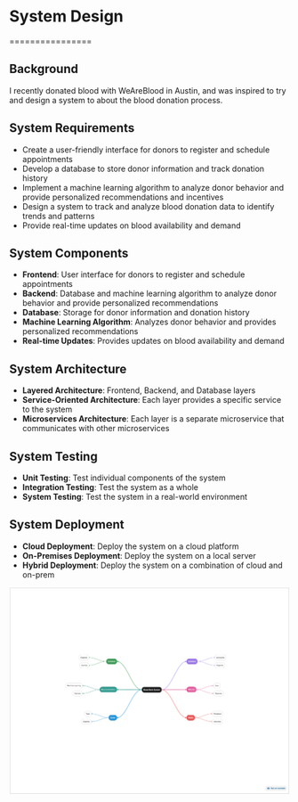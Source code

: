 # System Design
================

**Background**
------------

I recently donated blood with WeAreBlood in Austin, and was inspired to try and design a system to about the blood donation process.

**System Requirements**
----------------------

* Create a user-friendly interface for donors to register and schedule appointments
* Develop a database to store donor information and track donation history
* Implement a machine learning algorithm to analyze donor behavior and provide personalized recommendations and incentives
* Design a system to track and analyze blood donation data to identify trends and patterns
* Provide real-time updates on blood availability and demand

**System Components**
--------------------

* **Frontend**: User interface for donors to register and schedule appointments
* **Backend**: Database and machine learning algorithm to analyze donor behavior and provide personalized recommendations
* **Database**: Storage for donor information and donation history
* **Machine Learning Algorithm**: Analyzes donor behavior and provides personalized recommendations
* **Real-time Updates**: Provides updates on blood availability and demand

**System Architecture**
----------------------

* **Layered Architecture**: Frontend, Backend, and Database layers
* **Service-Oriented Architecture**: Each layer provides a specific service to the system
* **Microservices Architecture**: Each layer is a separate microservice that communicates with other microservices

**System Testing**
-----------------

* **Unit Testing**: Test individual components of the system
* **Integration Testing**: Test the system as a whole
* **System Testing**: Test the system in a real-world environment

**System Deployment**
--------------------

* **Cloud Deployment**: Deploy the system on a cloud platform
* **On-Premises Deployment**: Deploy the system on a local server
* **Hybrid Deployment**: Deploy the system on a combination of cloud and on-prem

![mind map](mind-map.png "data")